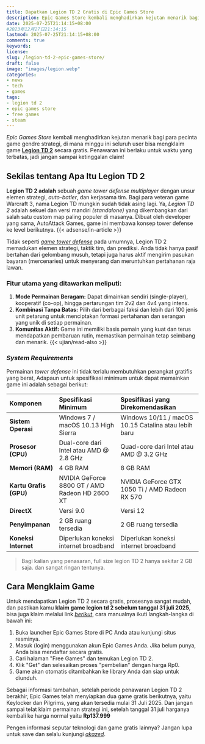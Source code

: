 ```yaml
---
title: Dapatkan Legion TD 2 Gratis di Epic Games Store
description: Epic Games Store kembali menghadirkan kejutan menarik bagi para pecinta game gendre strategi, di mana minggu ini seluruh user bisa mengklaim game Legion TD 2 secara gratis. Penawaran ini berlaku untuk waktu yang terbatas, jadi jangan sampai ketinggalan claim!
date: 2025-07-25T21:14:15+08:00 
#2023年12月27日21:14:15
lastmod: 2025-07-25T21:14:15+08:00 
comments: true
keywords: 
license: 
slug: /legion-td-2-epic-games-store/
draft: false 
image: "images/legion.webp"
categories:
- news
- tech
- games
tags:
- legion td 2
- epic games store
- free games
- steam
---
```


*Epic Games Store* kembali menghadirkan kejutan menarik bagi para pecinta game gendre strategi, di mana minggu ini seluruh user bisa mengklaim game **[Legion TD 2](/legion-td-2-epic-games-store/)** secara gratis. Penawaran ini berlaku untuk waktu yang terbatas, jadi jangan sampai ketinggalan claim!

## Sekilas tentang Apa Itu Legion TD 2
**Legion TD 2 adalah** sebuah *game tower defense multiplayer* dengan unsur elemen strategi, *auto-batler*, dan kerjasama tim. Bagi para veteran game Warcraft 3, nama Legion TD mungkin sudah tidak asing lagi. Ya, *Legion TD 2* adalah sekuel dan versi mandiri *(standalone)* yang dikembangkan dari salah satu custom map paling populer di masanya. Dibuat oleh developer yang sama, AutoAttack Games, game ini membawa konsep tower defense ke level berikutnya.
{{< adsense/in-article >}}

Tidak seperti *[game tower defense](/categories/games/)* pada umumnya, Legion TD 2 memadukan elemen strategi, taktik tim, dan prediksi. Anda tidak hanya pasif bertahan dari gelombang musuh, tetapi juga harus aktif mengirim pasukan bayaran (mercenaries) untuk menyerang dan meruntuhkan pertahanan raja lawan.

### Fitur utama yang ditawarkan meliputi:
1. **Mode Permainan Beragam:** Dapat dimainkan sendiri (single-player), kooperatif (co-op), hingga pertarungan tim 2v2 dan 4v4 yang intens.
2. **Kombinasi Tanpa Batas:** Pilih dari berbagai faksi dan lebih dari 100 jenis unit petarung untuk menciptakan formasi pertahanan dan serangan yang unik di setiap permainan.
3. **Komunitas Aktif:** Game ini memiliki basis pemain yang kuat dan terus mendapatkan pembaruan rutin, memastikan permainan tetap seimbang dan menarik.
{{< ujian/read-also >}}

### *System Requirements*
Permainan *tower defense* ini tidak terlalu membutuhkan perangkat gratifis yang berat, Adapaun untuk spesifikasi minimum untuk dapat memainkan game ini adalah sebagai berikut:

| Komponen | Spesifikasi Minimum | Spesifikasi yang Direkomendasikan |
| :--- | :--- | :--- |
| **Sistem Operasi** | Windows 7 / macOS 10.13 High Sierra | Windows 10/11 / macOS 10.15 Catalina atau lebih baru |
| **Prosesor (CPU)** | Dual-core dari Intel atau AMD @ 2.8 GHz | Quad-core dari Intel atau AMD @ 3.2 GHz |
| **Memori (RAM)** | 4 GB RAM | 8 GB RAM |
| **Kartu Grafis (GPU)** | NVIDIA GeForce 8800 GT / AMD Radeon HD 2600 XT | NVIDIA GeForce GTX 1050 Ti / AMD Radeon RX 570 |
| **DirectX** | Versi 9.0 | Versi 12 |
| **Penyimpanan** | 2 GB ruang tersedia | 2 GB ruang tersedia |
| **Koneksi Internet**| Diperlukan koneksi internet broadband | Diperlukan koneksi internet broadband |


>Bagi kalian yang penasaran, full size legion TD 2 hanya sekitar 2 GB saja. dan sangat ringan tentunya.

## Cara Mengklaim Game
Untuk mendapatkan Legion TD 2 secara gratis, prosesnya sangat mudah, dan pastikan kamu **klaim game legion td 2 sebelum tanggal 31 juli 2025**, bisa juga klaim melalui link *[berikut](https://store.epicgames.com/en-US/p/legion-td-2-a244b9)*, cara manualnya ikuti langkah-langka di bawah ini:

1. Buka launcher Epic Games Store di PC Anda atau kunjungi situs resminya.
2. Masuk (login) menggunakan akun Epic Games Anda. Jika belum punya, Anda bisa mendaftar secara gratis.
3. Cari halaman "Free Games" dan temukan Legion TD 2.
4. Klik "Get" dan selesaikan proses "pembelian" dengan harga Rp0.
5. Game akan otomatis ditambahkan ke library Anda dan siap untuk diunduh.

Sebagai informasi tambahan, setelah periode penawaran Legion TD 2 berakhir, Epic Games telah menyiapkan dua game gratis berikutnya, yaitu Keylocker dan Pilgrims, yang akan tersedia mulai 31 Juli 2025. Dan jangan sampai telat klaim permainan strategi ini, setelah tanggal 31 juli harganya kembali ke harga normal yaitu **Rp137.999**

Pengen informasi seputar teknologi dan game gratis lainnya? Jangan lupa untuk save dan selalu kunjungi *[akazed](/)*.